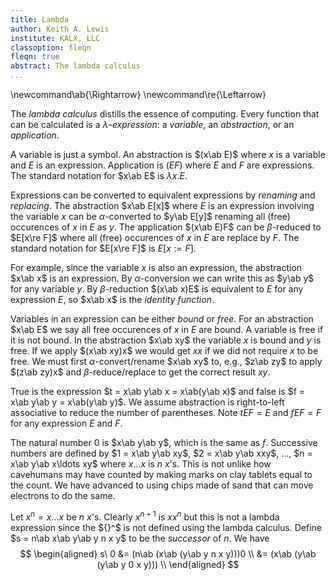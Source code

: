 ```yaml
---
title: Lambda
author: Keith A. Lewis
institute: KALX, LLC
classoption: fleqn
fleqn: true
abstract: The lambda calculus
...
```


\newcommand\ab{\Rightarrow}
\newcommand\re{\Leftarrow}

The _lambda calculus_ distills the essence of computing. Every function that can be calculated
is a $\lambda$-_expression_: a _variable_, an _abstraction_, or an _application_.

A variable is just a symbol. An abstraction is $(x\ab E)$ where $x$ is
a variable and $E$ is an expression. Application is $(EF)$ where $E$ and $F$ are expressions.
The standard notation for $x\ab E$ is $\lambda x.E$.

Expressions can be converted to equivalent expressions by _renaming_ and _replacing_.
The abstraction $x\ab E[x]$ where $E$ is an expression involving the variable $x$ can be
$\alpha$-converted to $y\ab E[y]$ renaming all (free) occurences of $x$ in $E$ as $y$.
The application $(x\ab E)F$ can be $\beta$-reduced to $E[x\re F]$
where all (free) occurences of $x$ in $E$ are replace by $F$.
The standard notation for $E[x\re F]$ is $E[x:=F]$.

For example, since the variable $x$ is also an expression, the abstraction
$x\ab x$ is an expression.
By $\alpha$-conversion we can write this as $y\ab y$ for any variable $y$.
By $\beta$-reduction $(x\ab x)E$ is equivalent to $E$ for any expression $E$, 
so $x\ab x$ is the _identity function_.

Variables in an expression can be either _bound_ or _free_.
For an abstraction $x\ab E$ we say all free occurences of $x$ in $E$ are bound.
A variable is free if it is not bound.
In the abstraction $x\ab xy$ the variable $x$ is bound and $y$ is free.
If we apply $(x\ab xy)x$ we would get $xx$ if we did not require $x$ to
be free. We must first $\alpha$-convert/rename $x\ab xy$ to, e.g., $z\ab zy$
to apply $(z\ab zy)x$ and $\beta$-reduce/replace to get the correct result $xy$.

True is the expression $t = x\ab y\ab x = x\ab(y\ab x)$ 
and false is $f = x\ab y\ab y = x\ab(y\ab y)$.
We assume abstraction is right-to-left associative to reduce the number of parentheses.
Note $t E F = E$ and $f E F = F$ for any expression $E$ and $F$.

The natural number $0$ is $x\ab y\ab y$, which is the same as $f$.
Successive numbers are defined by
$1 = x\ab y\ab xy$,
$2 = x\ab y\ab xxy$, ...,
$n = x\ab y\ab x\ldots xy$ where $x\ldots x$ is $n$ $x$'s.
This is not unlike how cavehumans may have counted by making marks on clay tablets equal to the count.
We have advanced to using chips made of sand that can move electrons to do the same.

Let $x^n = x\ldots x$ be $n$ $x$'s. Clearly $x^{n + 1}$ is $xx^n$ but this is not a lambda expression
since the $\{}^$ is not defined using the lambda calculus.
Define $s = n\ab x\ab y\ab y n x y$ to be the _successor_ of $n$.
We have
$$
\begin{aligned}
s\ 0 &= (n\ab (x\ab (y\ab y n x y)))0 \\
	&= (x\ab (y\ab (y\ab y 0 x y))) \\
\end{aligned}
$$


